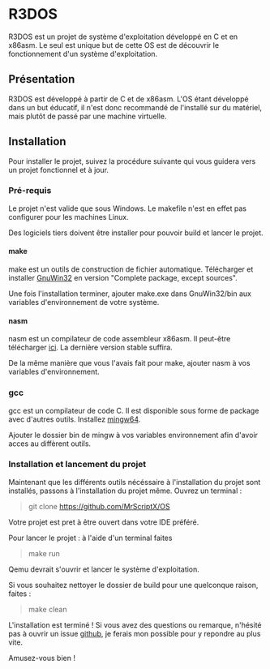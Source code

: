 # R3DOS

R3DOS est un projet de système d'exploitation développé en C et en x86asm. Le seul est unique but de cette OS est de découvrir le fonctionnement d'un système d'exploitation.

## Présentation

R3DOS est développé à partir de C et de x86asm.
L'OS étant développé dans un but éducatif, il n'est donc recommandé de l'installé sur du matériel, mais plutôt de passé par une machine virtuelle.

## Installation

Pour installer le projet, suivez la procédure suivante qui vous guidera vers un projet fonctionnel et à jour.

### Pré-requis

Le projet n'est valide que sous Windows. Le makefile n'est en effet pas configurer pour les machines Linux.

Des logiciels tiers doivent être installer pour pouvoir build et lancer le projet.

#### make

make est un outils de construction de fichier automatique. Télécharger et installer [GnuWin32](http://gnuwin32.sourceforge.net/packages/make.htm) en version "Complete package, except sources".

Une fois l'installation terminer, ajouter make.exe dans GnuWin32/bin aux variables d'environnement de votre système.

#### nasm

nasm est un compilateur de code assembleur x86asm. Il peut-être télécharger [ici](https://nasm.us/). La dernière version stable suffira.

De la même manière que vous l'avais fait pour make, ajouter nasm à vos variables d'environnement.

### gcc

gcc est un compilateur de code C. Il est disponible sous forme de package avec d'autres outils. Installez [mingw64](https://sourceforge.net/projects/mingw-w64/).

Ajouter le dossier bin de mingw à vos variables environnement afin d'avoir acces au diffèrent outils.

### Installation et lancement du projet

Maintenant que les différents outils nécéssaire à l'installation du projet sont installés, passons à l'installation du projet même. Ouvrez un terminal : 

> git clone https://github.com/MrScriptX/OS

Votre projet est pret à être ouvert dans votre IDE préféré.

Pour lancer le projet : à l'aide d'un terminal faites

> make run

Qemu devrait s'ouvrir et lancer le système d'exploitation.

Si vous souhaitez nettoyer le dossier de build pour une quelconque raison, faites :

> make clean


L'installation est terminé ! Si vous avez des questions ou remarque, n'hésité pas à ouvrir un issue [github](https://github.com/MrScriptX/OS/issues), je ferais mon possible pour y repondre au plus vite.

Amusez-vous bien !